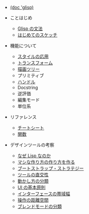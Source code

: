 - [(doc 'glisp)](/)

- ことはじめ

  - [Glisp の文法](syntax)
  - [はじめてのスケッチ](get-started)

- 機能について

  - [スタイルの応用](styles)
  - [トランスフォーム](transform)
  - [描画ツリー](draw-tree)
  - プリミティブ
  - [ハンドル](defining-handle)
  - Docstring
  - 逆評価
  - 編集モード
  - 単位系

- リファレンス

  - [チートシート](cheatsheet)
  - [関数](ref)

- デザインツールの考察

  - [なぜ Lisp なのか](why-lisp)
  - [マシな作り方の作り方を作る](https://baku89.com/2020/06/26/c-activity)
  - [ブートストラップ・ストラテジー](bootstrapping ':disabled')
  - [ツールの直交性](orthogonality)
  - [動かし方の分類](classification-of-animating)
  - [UI の基本原則](principles)
  - [インターフェースの帯域幅](bandwidth)
  - [操作の距離空間](distance-space ':disabled')
  - [ブレンドモードの分類](blend-modes)
